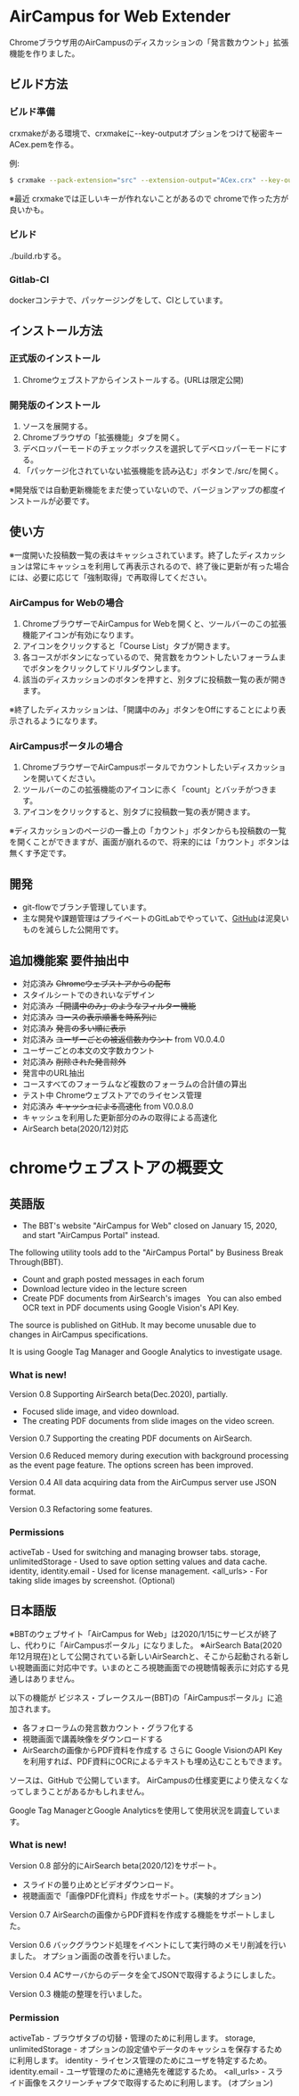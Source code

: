 # AirCampus for Web Extender

Chromeブラウザ用のAirCampusのディスカッションの「発言数カウント」拡張機能を作りました。


## ビルド方法

### ビルド準備
crxmakeがある環境で、crxmakeに--key-outputオプションをつけて秘密キーACex.pemを作る。

例:
```sh
$ crxmake --pack-extension="src" --extension-output="ACex.crx" --key-output=seckey.pem --verbose
```

※最近 crxmakeでは正しいキーが作れないことがあるので chromeで作った方が良いかも。

### ビルド
./build.rbする。

### Gitlab-CI
dockerコンテナで、パッケージングをして、CIとしています。


## インストール方法

### 正式版のインストール
1. Chromeウェブストアからインストールする。(URLは限定公開)

### 開発版のインストール
1. ソースを展開する。
2. Chromeブラウザの「拡張機能」タブを開く。
3. デベロッパーモードのチェックボックスを選択してデベロッパーモードにする。
4. 「パッケージ化されていない拡張機能を読み込む」ボタンで./src/を開く。

※開発版では自動更新機能をまだ使っていないので、バージョンアップの都度インストールが必要です。


## 使い方

※一度開いた投稿数一覧の表はキャッシュされています。終了したディスカッションは常にキャッシュを利用して再表示されるので、終了後に更新が有った場合には、必要に応じて「強制取得」で再取得してください。

### AirCampus for Webの場合
1. ChromeブラウザーでAirCampus for Webを開くと、ツールバーのこの拡張機能アイコンが有効になります。
2. アイコンをクリックすると「Course List」タブが開きます。
4. 各コースがボタンになっているので、発言数をカウントしたいフォーラムまでボタンをクリックしてドリルダウンします。
5. 該当のディスカッションのボタンを押すと、別タブに投稿数一覧の表が開きます。

※終了したディスカッションは、「開講中のみ」ボタンをOffにすることにより表示されるようになります。

### AirCampusポータルの場合
1. ChromeブラウザーでAirCampusポータルでカウントしたいディスカッションを開いてください。
2. ツールバーのこの拡張機能のアイコンに赤く「count」とバッチがつきます。
3. アイコンをクリックすると、別タブに投稿数一覧の表が開きます。

※ディスカッションのページの一番上の「カウント」ボタンからも投稿数の一覧を開くことができますが、画面が崩れるので、将来的には「カウント」ボタンは無くす予定です。


## 開発

* git-flowでブランチ管理しています。
* 主な開発や課題管理はプライベートのGitLabでやっていて、[GitHub](https://github.com/takuya-o/ACex)は泥臭いものを減らした公開用です。


## 追加機能案 要件抽出中

* 対応済み ~~Chromeウェブストアからの配布~~
* スタイルシートでのきれいなデザイン
* 対応済み ~~「開講中のみ」のようなフィルター機能~~
* 対応済み ~~コースの表示順番を時系列に~~
* 対応済み ~~発言の多い順に表示~~
* 対応済み ~~ユーザーごとの被返信数カウント~~ from V0.0.4.0
* ユーザーごとの本文の文字数カウント
* 対応済み ~~削除された発言除外~~
* 発言中のURL抽出
* コースすべてのフォーラムなど複数のフォーラムの合計値の算出
* テスト中 Chromeウェブストアでのライセンス管理
* 対応済み ~~キャッシュによる高速化~~ from V0.0.8.0
* キャッシュを利用した更新部分のみの取得による高速化
* AirSearch beta(2020/12)対応


# chromeウェブストアの概要文

## 英語版

* The BBT's website "AirCampus for Web" closed on January 15, 2020, and start "AirCampus Portal" instead.

The following utility tools add to the "AirCampus Portal" by Business Break Through(BBT).
- Count and graph posted messages in each forum
- Download lecture video in the lecture screen
- Create PDF documents from AirSearch's images
  You can also embed OCR text in PDF documents using Google Vision's API Key.

The source is published on GitHub.
It may become unusable due to changes in AirCampus specifications.

It is using Google Tag Manager and Google Analytics to investigate usage.

### What is new!
Version 0.8
Supporting AirSearch beta(Dec.2020), partially.
* Focused slide image, and video download.
* The creating PDF documents from slide images on the video screen.

Version 0.7
Supporting the creating PDF documents on AirSearch.

Version 0.6
Reduced memory during execution with background processing as the event page feature.
The options screen has been improved.

Version 0.4
All data acquiring data from the AirCumpus server use JSON format.

Version 0.3
Refactoring some features.

### Permissions
activeTab - Used for switching and managing browser tabs.
storage, unlimitedStorage - Used to save option setting values ​​and data cache.
identity, identity.email - Used for license management.
<all_urls> - For taking slide images by screenshot. (Optional)

## 日本語版

※BBTのウェブサイト「AirCampus for Web」は2020/1/15にサービスが終了し、代わりに「AirCampusポータル」になりました。
※AirSearch Bata(2020年12月現在)として公開されている新しいAirSearchと、そこから起動される新しい視聴画面に対応中です。いまのところ視聴画面での視聴情報表示に対応する見通しはありません。

以下の機能が ビジネス・ブレークスルー(BBT)の「AirCampusポータル」に追加されます。
- 各フォローラムの発言数カウント・グラフ化する
- 視聴画面で講義映像をダウンロードする
- AirSearchの画像からPDF資料を作成する
  さらに Google VisionのAPI Keyを利用すれば、PDF資料にOCRによるテキストも埋め込むこともできます。

ソースは、GitHub で公開しています。
AirCampusの仕様変更により使えなくなってしまうことがあるかもしれません。

Google Tag ManagerとGoogle Analyticsを使用して使用状況を調査しています。

### What is new!
Version 0.8
部分的にAirSearch beta(2020/12)をサポート。
* スライドの曇り止めとビデオダウンロード。
* 視聴画面で「画像PDF化資料」作成をサポート。(実験的オプション)

Version 0.7
AirSearchの画像からPDF資料を作成する機能をサポートしました。

Version 0.6
バックグラウンド処理をイベントにして実行時のメモリ削減を行いました。
オプション画面の改善を行いました。

Version 0.4
ACサーバからのデータを全てJSONで取得するようにしました。

Version 0.3
機能の整理を行いました。

### Permission
activeTab - ブラウザタブの切替・管理のために利用します。
storage, unlimitedStorage - オプションの設定値やデータのキャッシュを保存するために利用します。
identity  - ライセンス管理のためにユーザを特定するため。
identity.email - ユーザ管理のために連絡先を確認するため。
<all_urls> - スライド画像をスクリーンチャプタで取得するために利用します。 (オプション)

